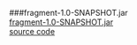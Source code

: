 ###fragment-1.0-SNAPSHOT.jar  
[fragment-1.0-SNAPSHOT.jar](src/main/webapp/WEB-INF/lib/fragment-1.0-SNAPSHOT.jar)  
[source code](https://github.com/sbrace-git/Jsp-Servlet/tree/main/ch02/fragment) 